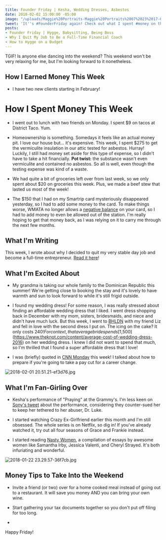 ```yaml
---
title: Founder Friday | Kesha, Wedding Dresses, Asbestos
date: 2018-02-02 15:00:00 -05:00
image: "/uploads/Maggie%20Portraits-Maggie%20Portraits%2007%2023%2017-0023.jpg"
tweet: 'It''s #FounderFriday again! Check out what I spent #money on this week. '
posts:
- Founder Friday | Hygge, Babysitting, Being Boss
- Why I Quit My Job to Be a Full-Time Financial Coach
- How to Hygge on a Budget
---
```


TGIF! Is anyone else dancing into the weekend? This weekend won't be very relaxing for me, but I'm looking forward to it nonetheless. 

## How I Earned Money This Week

* I have two new clients starting in February!

# How I Spent Money This Week

* I went out to lunch with two friends on Monday. I spent $9 on tacos at District Taco. Yum.

* Homeownership is something. Somedays it feels like an actual money pit. I love our house but... it's expensive. This week, I spent $275 to get the vermiculite insulation in our attic tested for asbestos. Hurray! Luckily, I still had money set aside for this type of expense, so I didn't have to take a hit financially. **Pot twist:** the substance wasn't even vermiculite and contained no asbestos. So all is well, even though the testing expense was kind of a waste.

* We had quite a bit of groceries left over from last week, so we only spent about $20 on groceries this week. Plus, we made a beef stew that lasted us most of the week!

* The $150 that I had on my Smartrip card mysteriously disappeared yesterday, so I had to add some money to the card. To make things worse, WMATA no longer allows a [negative balance](https://www.washingtonpost.com/news/dr-gridlock/wp/2017/11/24/amid-fare-crackdown-metro-to-do-away-with-negative-balances-on-smartrip-cards/) on your card, so I had to add money to even be allowed out of the station. I'm really hoping to get that money back, as I was relying on it to carry me through the next few months.

## What I'm Writing

This week, I wrote about why I decided to quit my very stable day job and become a full-time entrepreneur. [Read it here](https://www.maggiegermano.com/blog/why-i-quit-my-day-job/)!

## What I'm Excited About

* My grandma is taking our whole family to the Dominican Republic this summer! We're getting close to booking the stay and it's lovely to have warmth and sun to look forward to while it's still frigid outside.

* I found my wedding dress! For some reason, I was really stressed about finding an affordable wedding dress that I liked. I went dress shopping back in December with my mom, sisters, bridesmaids, and niece and didn't have much luck. But this week, I went to [BHLDN](https://www.bhldn.com/) with my friend Liz and fell in love with the second dress I put on. The icing on the cake? It only costs $240! For context, that average bride spends [$1,500](https://www.theknot.com/content/average-cost-of-wedding-dress-2016) on her wedding dress. I knew I did not want to spend that much, so I'm thrilled that I found a super affordable dress that I love!

* I was (briefly) quoted in [CNN Monday](http://money.cnn.com/2018/02/01/pf/new-career-budget-lower-paycheck/index.html) this week! I talked about how to prepare if you're going to take a pay cut for a career change.

![2018-02-01 20.51.21-ef3d76.jpg](/uploads/2018-02-01%2020.51.21-ef3d76.jpg)

## What I'm Fan-Girling Over

* Kesha's performance of "Praying" at the Grammy's. I'm less keen on [Sony's tweet](https://www.spin.com/2018/01/grammys-2018-kesha-dr-luke-sony-music-tweet/) about the performance, considering they counter-sued her to keep her tethered to her abuser, Dr. Luke.

* I started watching Crazy Ex-Girlfriend earlier this month and I'm still obsessed. The whole series is on Netflix, so dig in! If you've already watched it, try out all four seasons of Grace and Frankie instead.

* I started reading [Nasty Women](https://www.amazon.com/Nasty-Women-Feminism-Resistance-Revolution/dp/1250155509), a compilation of essays by awesome women like Samantha Irby, Jessica Valenti, and Cheryl Strayed. It's both infuriating and wonderful.

![2018-01-22 23.29.57-36f7cb.jpg](/uploads/2018-01-22%2023.29.57-36f7cb.jpg)

## Money Tips to Take Into the Weekend

* Invite a friend (or two) over for a home cooked meal instead of going out to a restaurant. It will save you money AND you can bring your own wine.

* Start gathering your tax documents together so you don't put off filing for too long.

* 

Happy Friday!